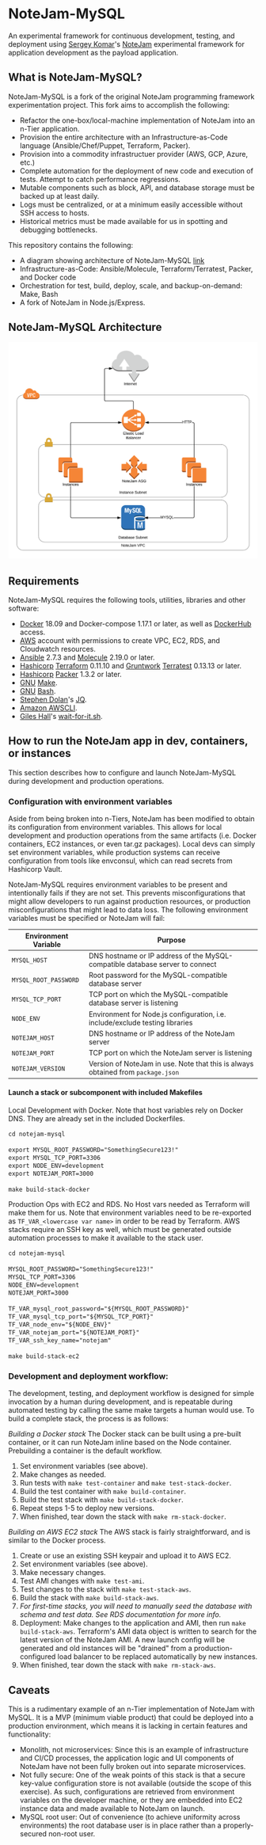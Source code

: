 NoteJam-MySQL
=============

An experimental framework for continuous development, testing, and
deployment using [Sergey Komar](https://github.com/komarserjio)'s
[NoteJam](https://github.com/komarserjio/notejam) experimental framework
for application development as the payload application.


What is NoteJam-MySQL?
----------------------

NoteJam-MySQL is a fork of the original NoteJam programming framework
experimentation project.  This fork aims to accomplish the following:

- Refactor the one-box/local-machine implementation of NoteJam into an
  n-Tier application.
- Provision the entire architecture with an Infrastructure-as-Code
  language (Ansible/Chef/Puppet, Terraform, Packer).
- Provision into a commodity infrastructuer provider (AWS, GCP, Azure,
  etc.)
- Complete automation for the deployment of new code and execution of
  tests.  Attempt to catch performance regressions.
- Mutable components such as block, API, and database storage must be
  backed up at least daily.
- Logs must be centralized, or at a minimum easily accessible without
  SSH access to hosts.
- Historical metrics must be made available for us in spotting and
  debugging bottlenecks.

This repository contains the following:
- A diagram showing architecture of NoteJam-MySQL [link](image-file.jpg)
- Infrastructure-as-Code: Ansible/Molecule, Terraform/Terratest, Packer,
  and Docker code
- Orchestration for test, build, deploy, scale, and backup-on-demand:
  Make, Bash
- A fork of NoteJam in Node.js/Express.


NoteJam-MySQL Architecture
--------------------------

![NoteJam-MySQL Architecture][arch]

[arch]:docs/notejam-mysql-infra-diagram.png "NoteJam-MySQL Architecture"


Requirements
------------

NoteJam-MySQL requires the following tools, utilities, libraries and
other software:

- [Docker](https://www.docker.com) 18.09 and Docker-compose 1.17.1 or
  later, as well as [DockerHub](https://www.dockerhub.com) access.
- [AWS](https://aws.amazon.com) account with permissions to create VPC,
  EC2, RDS, and Cloudwatch resources.
- [Ansible](https://www.ansible.com) 2.7.3 and
  [Molecule](https://molecule.readthedocs.io/en/latest) 2.19.0 or later.
- [Hashicorp](https://www.hashicorp.com)
  [Terraform](https://www.terraform.io/) 0.11.10 and
  [Gruntwork](https://gruntwork.io)
  [Terratest](https://github.com/gruntwork-io/terratest) 0.13.13 or
  later.
- [Hashicorp](https://www.hashicorp.com)
  [Packer](https://www.packer.io/) 1.3.2 or later.
- [GNU](https://aws.amazon.com/cli/)
  [Make](https://www.gnu.org/software/make/).
- [GNU](https://aws.amazon.com/cli/)
  [Bash](https://www.gnu.org/software/bash/).
- [Stephen Dolan](https://github.com/stedolan)'s
  [JQ](https://stedolan.github.io/jq/).
- [Amazon AWSCLI](https://aws.amazon.com/cli/).
- [Giles Hall](https://github.com/vishnubob)'s
  [wait-for-it.sh](https://github.com/vishnubob/wait-for-it).


How to run the NoteJam app in dev, containers, or instances
-----------------------------------------------------------

This section describes how to configure and launch NoteJam-MySQL during
development and production operations.

### Configuration with environment variables

Aside from being broken into n-Tiers, NoteJam has been modified to
obtain its configuration from environment variables.  This allows for
local development and production operations from the same artifacts
(i.e. Docker containers, EC2 instances, or even tar.gz packages).  Local
devs can simply set environment variables, while production systems can
receive configuration from tools like envconsul, which can read secrets
from Hashicorp Vault.

NoteJam-MySQL requires environment variables to be present and
intentionally fails if they are not set.  This prevents
misconfigurations that might allow developers to run against production
resources, or production misconfigurations that might lead to data loss.
The following environment variables must be specified or NoteJam will fail:


| Environment Variable | Purpose |
| --- | --- |
| `MYSQL_HOST` | DNS hostname or IP address of the MySQL-compatible database server to connect |
| `MYSQL_ROOT_PASSWORD` | Root password for the MySQL-compatible database server |
| `MYSQL_TCP_PORT` | TCP port on which the MySQL-compatible database server is listening |
| `NODE_ENV` | Environment for Node.js configuration, i.e. include/exclude testing libraries |
| `NOTEJAM_HOST` | DNS hostname or IP address of the NoteJam server |
| `NOTEJAM_PORT` | TCP port on which the NoteJam server is listening |
| `NOTEJAM_VERSION` | Version of NoteJam in use.  Note that this is always obtained from `package.json` |


#### Launch a stack or subcomponent with included Makefiles

Local Development with Docker.  Note that host variables rely on Docker
DNS.  They are already set in the included Dockerfiles.

```
cd notejam-mysql

export MYSQL_ROOT_PASSWORD="SomethingSecure123!"
export MYSQL_TCP_PORT=3306
export NODE_ENV=development
export NOTEJAM_PORT=3000

make build-stack-docker
```

Production Ops with EC2 and RDS.  No Host vars needed as Terraform will
make them for us.  Note that environment variables need to be
re-exported as `TF_VAR_<lowercase var name>` in order to be read by
Terraform.  AWS stacks require an SSH key as well, which must be
generated outside automation processes to make it available to the
stack user.

```
cd notejam-mysql

MYSQL_ROOT_PASSWORD="SomethingSecure123!"
MYSQL_TCP_PORT=3306
NODE_ENV=development
NOTEJAM_PORT=3000

TF_VAR_mysql_root_password="${MYSQL_ROOT_PASSWORD}"
TF_VAR_mysql_tcp_port="${MYSQL_TCP_PORT}"
TF_VAR_node_env="${NODE_ENV}"
TF_VAR_notejam_port="${NOTEJAM_PORT}"
TF_VAR_ssh_key_name="notejam"

make build-stack-ec2
```


### Development and deployment workflow:

The development, testing, and deployment workflow is designed for simple
invocation by a human during development, and is repeatable during
automated testing by calling the same make targets a human would use.
To build a complete stack, the process is as follows:

*Building a Docker stack*
The Docker stack can be built using a pre-built container, or it can run
NoteJam inline based on the Node container.  Prebuilding a container is
the default workflow.

1. Set environment variables (see above).
2. Make changes as needed.
3. Run tests with `make test-container` and `make test-stack-docker`.
4. Build the test container with `make build-container`.
5. Build the test stack with `make build-stack-docker`.
6. Repeat steps 1-5 to deploy new versions.
7. When finished, tear down the stack with `make rm-stack-docker`.

*Building an AWS EC2 stack*
The AWS stack is fairly straightforward, and is similar to the Docker
process.

1. Create or use an existing SSH keypair and upload it to AWS EC2.
2. Set environment variables (see above).
3. Make necessary changes.
4. Test AMI changes with `make test-ami`.
5. Test changes to the stack with `make test-stack-aws`.
6. Build the stack with `make build-stack-aws`.
7. *For first-time stacks, you will need to manually seed the database
   with schema and test data.  See RDS documentation for more info.*
8. Deployment: Make changes to the application and AMI, then run
   `make build-stack-aws`.  Terraform's AMI data object is written to
   search for the latest version of the NoteJam AMI.  A new launch
   config will be generated and old instances will be "drained" from
   a production-configured load balancer to be replaced
   automatically by new instances.
9. When finished, tear down the stack with `make rm-stack-aws`.


Caveats
-------

This is a rudimentary example of an n-Tier implementation of NoteJam
with MySQL.  It is a MVP (minimum viable product) that could be deployed
into a production environment, which means it is lacking in certain
features and functionality:

- Monolith, not microservices: Since this is an example of
  infrastructure and CI/CD processes, the application logic and UI
  components of NoteJam have not been fully broken out into separate
  microservices.
- Not fully secure: One of the weak points of this stack is that a secure
  key-value configuration store is not available (outside the scope of
  this exercise).  As such, configurations are retrieved from
  environment variables on the developer machine, or they are embedded
  into EC2 instance data and made available to NoteJam on launch.
- MySQL root user: Out of convenience (to achieve uniformity across
  environments) the root database user is in place rather than a
  properly-secured non-root user.
